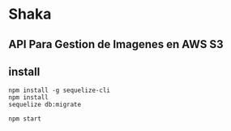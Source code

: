 # Shaka
## API Para Gestion de Imagenes en AWS S3

## install

```shell
npm install -g sequelize-cli
npm install
sequelize db:migrate

npm start
```